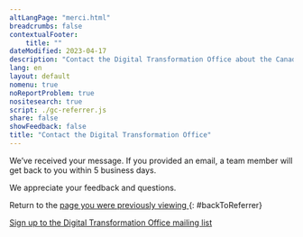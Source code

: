 ```yaml
---
altLangPage: "merci.html"
breadcrumbs: false
contextualFooter:
    title: ""
dateModified: 2023-04-17
description: "Contact the Digital Transformation Office about the Canada.ca design system."
lang: en
layout: default
nomenu: true
noReportProblem: true
nositesearch: true
script: ./gc-referrer.js
share: false
showFeedback: false
title: "Contact the Digital Transformation Office"
---
```

We’ve received your message. If you provided an email, a team member will get back to you within 5 business days.

We appreciate your feedback and questions.

Return to the [ page you were previously viewing ]( / ){: #backToReferrer}

[Sign up to the Digital Transformation Office mailing list](https://blog.canada.ca/pages/signup.html)
